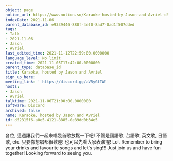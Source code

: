 ```yaml
---
object: page
notion_url: https://www.notion.so/Karaoke-hosted-by-Jason-and-Avriel-d52315f6a0e5412188850e89dd0b34e5
indexDate: 2021-11-06
parent_database_id: e9339446-880f-4ef0-8ad7-8ad1f507dded
tags:
- Talk
- 2021-11-06
- Jason
- Avriel
last_edited_time: 2021-11-12T22:59:00.0000000
language_level: No limit
created_time: 2021-11-05T17:42:00.0000000
parent_type: database_id
title: Karaoke, hosted by Jason and Avriel
sign_up_here: 
meeting_link: ' https://discord.gg/aV5yGtTW'
hosts:
- Jason
- Avriel
talktime: 2021-11-06T21:00:00.0000000
software: Discord
archived: false
name: Karaoke, hosted by Jason and Avriel
id: d52315f6-a0e5-4121-8885-0e89dd0b34e5
---
```





各位, 這週讓我們一起來唱幾首歌放鬆一下吧! 不管是國語歌, 台語歌, 英文歌, 日語歌, etc. 只要你想唱都很歡迎! 也可以先看大家表演喔! Lol. 
Remember to bring your drinks and favourite songs and let's sing!!!
Just join us and have fun together! Looking forward to seeing you.









